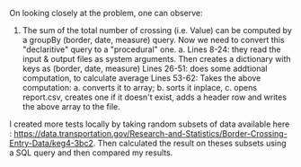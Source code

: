 




On looking closely at the problem, one can observe:
  1. The sum of the total number of crossing (i.e. Value) can be computed by a groupBy (border, date, measure) query. Now we need to
  convert this "declaritive" query to a "procedural" one. 
    a. Lines 8-24: they read the input & output files as system arguments. Then creates a dictionary with keys as (border,                         date, measure)
        Lines 26-51: does some addtional computation, to calculate average
        Lines 53-62: Takes the above computation: a. converts it to array; b. sorts it inplace, c. opens report.csv, creates one if it             doesn't exist, adds a header row and writes the above array to the file.
        
        
        
I created more tests locally by taking random subsets of data available here : https://data.transportation.gov/Research-and-Statistics/Border-Crossing-Entry-Data/keg4-3bc2. Then calculated the result on theses subsets using a SQL query and then compared my results.
        


